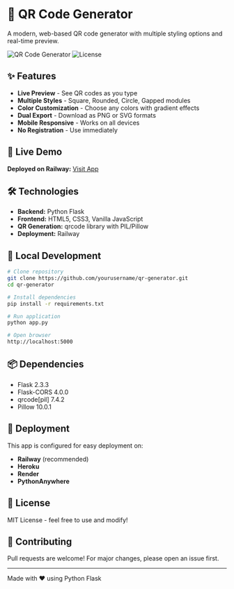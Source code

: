 # 🎯 QR Code Generator

A modern, web-based QR code generator with multiple styling options and real-time preview.

![QR Code Generator](https://img.shields.io/badge/Python-Flask-blue)
![License](https://img.shields.io/badge/License-MIT-green)

## ✨ Features

- **Live Preview** - See QR codes as you type
- **Multiple Styles** - Square, Rounded, Circle, Gapped modules
- **Color Customization** - Choose any colors with gradient effects
- **Dual Export** - Download as PNG or SVG formats
- **Mobile Responsive** - Works on all devices
- **No Registration** - Use immediately

## 🚀 Live Demo

**Deployed on Railway:** [Visit App](https://your-qr-generator.railway.app)

## 🛠️ Technologies

- **Backend:** Python Flask
- **Frontend:** HTML5, CSS3, Vanilla JavaScript
- **QR Generation:** qrcode library with PIL/Pillow
- **Deployment:** Railway

## 🔧 Local Development

```bash
# Clone repository
git clone https://github.com/yourusername/qr-generator.git
cd qr-generator

# Install dependencies
pip install -r requirements.txt

# Run application
python app.py

# Open browser
http://localhost:5000
```

## 📦 Dependencies

- Flask 2.3.3
- Flask-CORS 4.0.0  
- qrcode[pil] 7.4.2
- Pillow 10.0.1

## 🚀 Deployment

This app is configured for easy deployment on:

- **Railway** (recommended)
- **Heroku**
- **Render**
- **PythonAnywhere**

## 📄 License

MIT License - feel free to use and modify!

## 🤝 Contributing

Pull requests are welcome! For major changes, please open an issue first.

---

Made with ❤️ using Python Flask